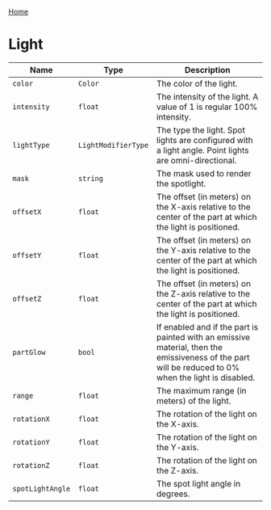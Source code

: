 [Home](https://wnp78.github.io/Sr2Xml/)

# Light


|Name|Type|Description|
|--|--|--|
|`color`|`Color`|The color of the light.|
|`intensity`|`float`|The intensity of the light. A value of 1 is regular 100% intensity.|
|`lightType`|`LightModifierType`|The type the light. Spot lights are configured with a light angle. Point lights are omni-directional.|
|`mask`|`string`|The mask used to render the spotlight.|
|`offsetX`|`float`|The offset (in meters) on the X-axis relative to the center of the part at which the light is positioned.|
|`offsetY`|`float`|The offset (in meters) on the Y-axis relative to the center of the part at which the light is positioned.|
|`offsetZ`|`float`|The offset (in meters) on the Z-axis relative to the center of the part at which the light is positioned.|
|`partGlow`|`bool`|If enabled and if the part is painted with an emissive material, then the emissiveness of the part will be reduced to 0% when the light is disabled.|
|`range`|`float`|The maximum range (in meters) of the light.|
|`rotationX`|`float`|The rotation of the light on the X-axis.|
|`rotationY`|`float`|The rotation of the light on the Y-axis.|
|`rotationZ`|`float`|The rotation of the light on the Z-axis.|
|`spotLightAngle`|`float`|The spot light angle in degrees.|


